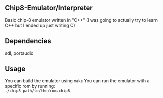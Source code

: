 ## Chip8-Emulator/Interpreter
Basic chip-8 emulator written in "C++" (I was going to actually try to learn C++ but I ended up just writing C)

## Dependencies
sdl, portaudio

## Usage
You can build the emulator using `make`
You can run the emulator with a specific rom by running:  
`./chip8 path/to/the/rom.chip8`
